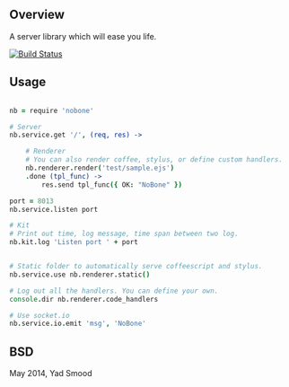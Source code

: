 ## Overview

A server library which will ease you life.

[![Build Status](https://travis-ci.org/ysmood/nobone.svg)](https://travis-ci.org/ysmood/nobone)


## Usage


```coffeescript

nb = require 'nobone'

# Server
nb.service.get '/', (req, res) ->

    # Renderer
    # You can also render coffee, stylus, or define custom handlers.
    nb.renderer.render('test/sample.ejs')
    .done (tpl_func) ->
        res.send tpl_func({ OK: "NoBone" })

port = 8013
nb.service.listen port

# Kit
# Print out time, log message, time span between two log.
nb.kit.log 'Listen port ' + port


# Static folder to automatically serve coffeescript and stylus.
nb.service.use nb.renderer.static()

# Log out all the handlers. You can define your own.
console.dir nb.renderer.code_handlers

# Use socket.io
nb.service.io.emit 'msg', 'NoBone'

```


## BSD

May 2014, Yad Smood
